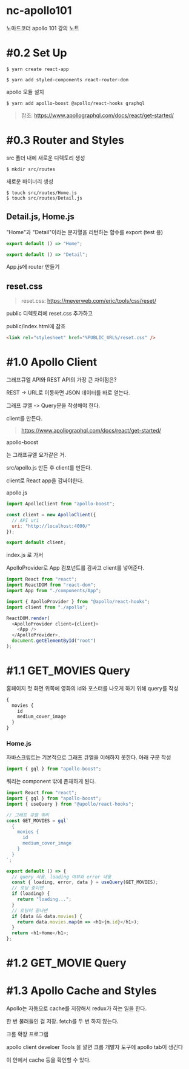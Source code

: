 # nc-apollo101
노마드코더 apollo 101 강의 노트

# #0.2 Set Up

```
$ yarn create react-app
```

```
$ yarn add styled-components react-router-dom
```

apollo 모듈 설치
```
$ yarn add apollo-boost @apollo/react-hooks graphql
```

> 참조: https://www.apollographql.com/docs/react/get-started/

# #0.3 Router and Styles

src 폴더 내에 새로운 디렉토리 생성

```
$ mkdir src/routes
```

새로운 바이너리 생성

```
$ touch src/routes/Home.js
$ touch src/routes/Detail.js
```

## Detail.js, Home.js

"Home"과 "Detail"이라는 문자열을 리턴하는 함수를 export  (test 용)

```js
export default () => "Home";
```

```js
export default () => "Detail";
```

App.js에 router 만들기

## reset.css

> reset.css: https://meyerweb.com/eric/tools/css/reset/

public 디렉토리에 reset.css 추가하고 

public/index.html에 참조

```html
<link rel="stylesheet" href="%PUBLIC_URL%/reset.css" />
```

# #1.0 Apollo Client

그래프큐엘 API와 REST API의 가장 큰 차이점은?

REST -> URL로 이동하면 JSON 데이터를 바로 얻는다.

그래프 큐엘 -> Query문을 작성해야 한다.

client를 만든다. 

> https://www.apollographql.com/docs/react/get-started/

apollo-boost

는 그래프큐엘 요가같은 거.

src/apollo.js 만든 후 client를 만든다.

client로 React app을 감싸야한다.

apollo.js
```js
import ApolloClient from "apollo-boost";

const client = new ApolloClient({
  // API uri
  uri: "http://localhost:4000/"
});

export default client;

```

index.js 로 가서

ApolloProvider로 App 컴포넌트를 감싸고 client를 넣어준다.
```js
import React from "react";
import ReactDOM from "react-dom";
import App from "./components/App";

import { ApolloProvider } from "@apollo/react-hooks";
import client from "./apollo";

ReactDOM.render(
  <ApolloProvider client={client}>
    <App />
  </ApolloProvider>,
  document.getElementById("root")
);
```

# #1.1 GET_MOVIES Query

홈페이지 첫 화면 위쪽에 영화의 id와 포스터를 나오게 하기 위해 query를 작성

```graphql
{
  movies {
    id
    medium_cover_image
  }
}
```


### Home.js

자바스크립트는 기본적으로 그래프 큐엘을 이해하지 못한다. 아래 구문 작성

```js
import { gql } from "apollo-boost";
```

쿼리는 component 밖에 존재하게 된다.

```js
import React from "react";
import { gql } from "apollo-boost";
import { useQuery } from "@apollo/react-hooks";

// 그래프 큐엘 쿼리
const GET_MOVIES = gql`
  {
    movies {
      id
      medium_cover_image
    }
  }
`;

export default () => {
  // query 사용. loading 여부와 error 내용
  const { loading, error, data } = useQuery(GET_MOVIES);
  // 로딩 중이면
  if (loading) {
    return "loading...";
  }
  // 로딩이 끝나면
  if (data && data.movies) {
    return data.movies.map(m => <h1>{m.id}</h1>);
  }
  return <h1>Home</h1>;
};
```

# #1.2 GET_MOVIE Query



# #1.3 Apollo Cache and Styles

Apollo는 자동으로 cache를 저장해서 redux가 하는 일을 한다.

한 번 불러들인 걸 저장. fetch를 두 번 하지 않는다.

크롬 확장 프로그램

apollo client develoer Tools
을 깔면 크롬 개발자 도구에 apollo tab이 생긴다

이 안에서 cache 등을 확인할 수 있다.